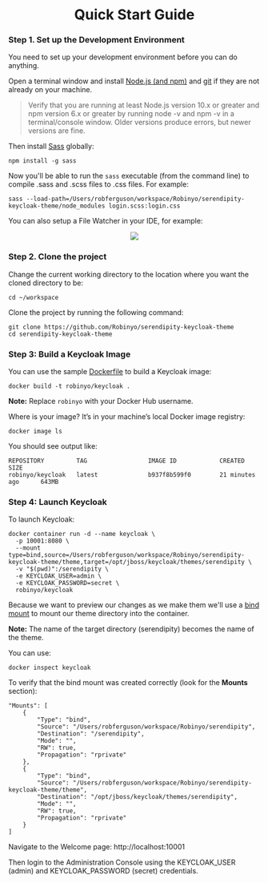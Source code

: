 <h1 align="center">Quick Start Guide</h1>

### Step 1. Set up the Development Environment 

You need to set up your development environment before you can do anything.

Open a terminal window and install [Node.js (and npm)](https://nodejs.org/en/download/) and [git](https://git-scm.com/) if they are not already on your machine.

> Verify that you are running at least Node.js version 10.x or greater and npm version 6.x or greater by running node -v and npm -v in a terminal/console window. Older versions produce errors, but newer versions are fine.

Then install [Sass](https://sass-lang.com) globally:

```
npm install -g sass
```

Now you'll be able to run the `sass` executable (from the command line) to compile .sass and .scss files to .css files. For example:

```
sass --load-path=/Users/robferguson/workspace/Robinyo/serendipity-keycloak-theme/node_modules login.scss:login.css
```

You can also setup a File Watcher in your IDE, for example:

<p align="center">
  <img src="https://github.com/Robinyo/serendipity-keycloak-theme/blob/master/screen-shots/intellij-idea-file-watcher.png">
</p>

### Step 2. Clone the project 

Change the current working directory to the location where you want the cloned directory to be:

```
cd ~/workspace
```

Clone the project by running the following command:

```
git clone https://github.com/Robinyo/serendipity-keycloak-theme
cd serendipity-keycloak-theme
```

### Step 3: Build a Keycloak Image

You can use the sample [Dockerfile](https://github.com/Robinyo/serendipity-keycloak-theme/blob/master/Dockerfile) to build a Keycloak image:

```
docker build -t robinyo/keycloak .
```

**Note:** Replace `robinyo` with your Docker Hub username.

Where is your image? It’s in your machine’s local Docker image registry:

```
docker image ls
```

You should see output like:

```
REPOSITORY         TAG                 IMAGE ID            CREATED             SIZE
robinyo/keycloak   latest              b937f8b599f0        21 minutes ago      643MB
```

### Step 4: Launch Keycloak

To launch Keycloak:

```
docker container run -d --name keycloak \
  -p 10001:8080 \
  --mount type=bind,source=/Users/robferguson/workspace/Robinyo/serendipity-keycloak-theme/theme,target=/opt/jboss/keycloak/themes/serendipity \
  -v "$(pwd)":/serendipity \
  -e KEYCLOAK_USER=admin \
  -e KEYCLOAK_PASSWORD=secret \
  robinyo/keycloak
```

Because we want to preview our changes as we make them we'll use a [bind mount](https://docs.docker.com/storage/bind-mounts/) to mount our theme directory into the container.

**Note:** The name of the target directory (serendipity) becomes the name of the theme.

You can use:

```
docker inspect keycloak
``` 

To verify that the bind mount was created correctly (look for the **Mounts** section):

```
"Mounts": [
    {
        "Type": "bind",
        "Source": "/Users/robferguson/workspace/Robinyo/serendipity",
        "Destination": "/serendipity",
        "Mode": "",
        "RW": true,
        "Propagation": "rprivate"
    },
    {
        "Type": "bind",
        "Source": "/Users/robferguson/workspace/Robinyo/serendipity-keycloak-theme/theme",
        "Destination": "/opt/jboss/keycloak/themes/serendipity",
        "Mode": "",
        "RW": true,
        "Propagation": "rprivate"
    }
]
```

Navigate to the Welcome page: http://localhost:10001
 
Then login to the Administration Console using the KEYCLOAK_USER (admin) and KEYCLOAK_PASSWORD (secret) credentials.
